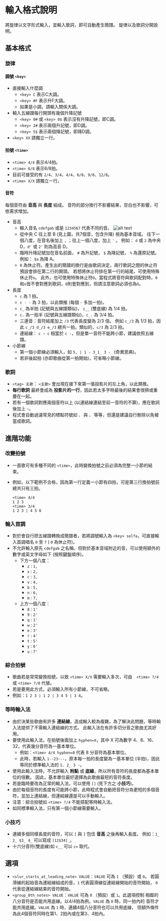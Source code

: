 # 輸入格式說明

將旋律以文字形式輸入，並輸入歌詞，即可自動產生簡譜。
旋律以及歌詞分開說明。

## 基本格式

### 旋律
#### 調號 `<key>`
* 直接輸入什麼調
    - `<key> C` 表示C大調。
    - `<key> #F` 表示升F大調。
    - 如果是小調，請輸入關係大調。
* 輸入五線譜每行開頭有幾個升降記號
    - `<key> 0#` 或 `<key> 0$` 表示沒有升降記號，即C調。
    - `<key> 2#` 表示兩個升記號，即D調。
    - `<key> 5$` 表示兩個降記號，即降D調。
* `<key> XX` 請獨立一行。

#### 拍號 `<time>`
* `<time> 4/4` 表示4/4拍。
* `<time> 6/8` 表示6/8拍。
* 目前可接受的有 `2/4`、`3/4`、`4/4`、`6/8`、`9/8`、`12/8`。
* `<time> X/X` 請獨立一行。

#### 音符
每個音符由 __音高__ 與 __長度__ 組成。
音符的部分換行不影響結果，空白也不影響，可依需求增加。
* 音高
    - 輸入音名 `cdefgab` 或是 `1234567` 代表不同的音。
      ![alt text](image/c_scale.png "基本音域")
    - 從中央 C 往上至 B (見上圖，共7個音，包含升降) 視為基本音域。
      往下一個八度，在音名後加上 `,` ；往上一個八度，加上 `'` 。
      例如： `d` 或 `2` 為中央 D，`d'` 或 `2'` 則為高音 D。
    - 臨時升降記號加在音名前面， `#` 為升記號， `$` 為降記號， `%` 為還原記號。
      例如： `$a` 為降 A。
    - `0` 為休止符。產生出的簡譜的換行是由歌詞決定，兩行歌詞之間的休止符預設會排在第二行的開頭。
      若想將休止符排在第一行的結尾，可使用特殊休止符`o`。
      此外，也可使用特殊休止符`O`。當程式將音符與歌詞配對時，`0`和`o`皆不會對應到歌詞，`O`則會對應到，但請注意歌詞必須也為`O`。
* 長度
    - `c` 為 1 拍。
    - `c - -` 為 3 拍，以此類推 (每個 `-` 多加一拍)。
    - `c_` 為半拍 (記號與五線譜類似)， `c__` (雙底線) 為 1/4 拍。
    - `c.` 為一拍半 (記號與五線譜類似)，`c_.` 為 3/4 拍。
    - 三連音：音符結尾加上 `/3` 代表長度變為 2/3 倍。
      例如 `c_/3` 為 1/3 拍，因此 `c_/3 d_/3 e_/3` 總共一拍。類似的，`c/3` 為 2/3 拍。
    - 連結線： `c ~ c` 相當於 `c -`，但是單一音符不能跨小節，建議依照五線譜。
* 小節線
    - 第一個小節線必須輸入，如 `5, | 1 - 3_1_ 3 - ` (奇異恩典)。
    - 若非後起拍 (亦即歌曲從第一拍開始)，可省略小節線。

### 歌詞
* `<tag> 主歌`： `<主歌>` 會出現在接下來第一張投影片的左上角，以此類推。
* __每行歌詞__ 最終會成為 __投影片的一行__，因此若太多字時最後的結果會很擠或重疊在一起。
* 若有一個歌詞對應兩個音符以上 (以連結線連結至前一音符的不算)，應在歌詞後加上 `~`。
* 程式會自動過濾常見的標點符號如 `，` 與 `。` 等等，但還是建議自行刪除以免被當成歌詞。



## 進階功能

### 改變拍號
* 一首歌可有多種不同的 `<time>`，此時變換拍號之前必須為完整一小節的結束。
* 例如，以下範例不合格，因為第一行定義一小節有四拍，可是第三行換拍號前總共只有三拍。

  ```
  <time> 4/4
  1 2 3
  <time> 3/4
  1 2 3 | 4 5 6
  ```

### 輸入首調
* 對於會自行把五線譜轉換成簡譜者，若將調號輸入為 `<key> solfa`，可直接輸入首調唱名 `0` 至 `7` ( `0` 為休止符)。
* 不允許輸入原先 `cdefgab` 之名稱，但對於基本音域附近的音，可以使用額外的數字或英文字母如下 (按照鍵盤順序)。
  - 下方一個八度：
    - `z` : `1,`
    - `x` : `2,`
    - `c` : `3,`
    - `v` : `4,`
    - `b` : `5,`
    - `n` : `6,`
    - `m` : `7,`
  - 上方一個八度：
    - `8` : `1'`
    - `9` : `2'`
    - `q` : `1'`
    - `w` : `2'`
    - `e` : `3'`
    - `r` : `4'`
    - `t` : `5'`
    - `y` : `6'`
    - `u` : `7'`

### 綜合拍號
* 歌曲若是常常變換拍號，以致 `<time> X/X` 需要輸入多次，可由　`<time> ?/4` 或 `<time> ?/8`  代替。
* 若是要用此方式，必須輸入所有小節線，不可省略。
* 例如：`1 2 3 | 1 2 | 3 4 5 | 3 4`。

### 等時輸入法
* 由於決某些歌曲有許多 __連結線__，造成輸入較為複雜，為了解決此問題，等時輸入法提供了不需輸入連結線的方式。
  此輸入法在有許多切分音之歌曲尤其好用。
* 要使用此輸入法，在拍號後面加上 `hyphen=X`，其中 X 可為數字 4、8、16、32，代表幾分音符為一基本單位。
  - 例如：`<time> 4/4 hyphen=8` 代表 8 分音符為基本單位。
  - 此時，若輸入 `1--23---`，原本每一拍的長度變為一基本單位 (半拍)，因此等同於標準輸入法的 `1. 2_ 3 -`。
* 使用此輸入法時，不允許輸入 __附點__ 或 __底線__，所以所有音符的長度都為基本單位的倍數。
  因此，基本單位最好選擇為此歌曲最短的音符長度。
* 若是臨時要改為正常的輸入法，可以使用 `[]` (見下方之 __小技巧__)。
* 由於每個音符的長度有可能跨小節，此時程式會自動把音符分為更短的多個音符，並加上連結線，但連結線還是可以手動輸入。
* 注意：綜合拍號如 `<time> ?/4` 不能搭配等時輸入法。
* 如同標準輸入法，只有第一個小節線需要輸入。

### 小技巧
* 連續多個同樣長度的音符，可以 `[` 與 `]` 包住 __音高__ 之後再輸入長度。
  例如：`1_ 2_ $3_ 4_` 可以寫成 `[12$34]_`。
* 十六分音符(雙底線)如 `c__` 可以 `c=` 取代。


## 選項

* `<slur_starts_at_leading_note> VALUE`：`VALUE` 可為 `1` （預設）或 `0`。
  若圓滑線的起始音為連結線組成的音，`1` 代表圓滑線從連結線開始的音符開始，
  `0` 代表從連結線結束的音符開始。
* `<group_8th_notes> VALUE`：`VALUE` 可為 `0` （預設）或 `1`。此選項控制
  相鄰的八分音符是否能共用底線。以4/4拍為例，`VALUE` 為 `0` 時，同一拍內的
  音符才能共用底線。`VALUE` 為 `1` 時，連續4個八分音符也可以共用底線，
  但額外條件為此4個音符同時在第1、2拍內或在第3、4拍內。

